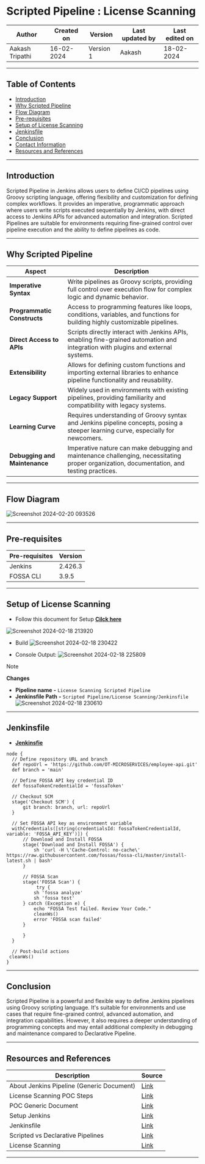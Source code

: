 # Scripted Pipeline : License Scanning



|   Author        |  Created on   |  Version   | Last updated by  | Last edited on |
| --------------- | --------------| -----------|----------------- | -------------- |
| Aakash Tripathi |  16-02-2024  |  Version 1 | Aakash  | 18-02-2024    |

***
## Table of Contents
+ [Introduction](#Introduction)
+ [Why Scripted Pipeline](#Why-Scripted-Pipeline)
+ [Flow Diagram](#Flow-Diagram)
+ [Pre-requisites](#Pre-requisites)
+ [Setup of License Scanning](#Setup-of-License-Scanning)
+ [Jenkinsfile](#Jenkinsfile)
+ [Conclusion](#Conclusion)
+ [Contact Information](#Contact-Information)
+ [Resources and References](#Resources-and-References)
  
***
## Introduction

Scripted Pipeline in Jenkins allows users to define CI/CD pipelines using Groovy scripting language, offering flexibility and customization for defining complex workflows. It provides an imperative, programmatic approach where users write scripts executed sequentially by Jenkins, with direct access to Jenkins APIs for advanced automation and integration. Scripted Pipelines are suitable for environments requiring fine-grained control over pipeline execution and the ability to define pipelines as code.

***
## Why Scripted Pipeline
| Aspect                    | Description                                                                                                                                                       |
|---------------------------|-------------------------------------------------------------------------------------------------------------------------------------------------------------------|
| **Imperative Syntax**        | Write pipelines as Groovy scripts, providing full control over execution flow for complex logic and dynamic behavior.                                           |
| **Programmatic Constructs**  | Access to programming features like loops, conditions, variables, and functions for building highly customizable pipelines.                                       |
| **Direct Access to APIs**    | Scripts directly interact with Jenkins APIs, enabling fine-grained automation and integration with plugins and external systems.                                 |
| **Extensibility**            | Allows for defining custom functions and importing external libraries to enhance pipeline functionality and reusability.                                          |
| **Legacy Support**           | Widely used in environments with existing pipelines, providing familiarity and compatibility with legacy systems.                                               |
| **Learning Curve**           | Requires understanding of Groovy syntax and Jenkins pipeline concepts, posing a steeper learning curve, especially for newcomers.                                |
| **Debugging and Maintenance** | Imperative nature can make debugging and maintenance challenging, necessitating proper organization, documentation, and testing practices. |   

***
## Flow Diagram  
![Screenshot 2024-02-20 093526](https://github.com/avengers-p7/Documentation/assets/156056344/4862ba8f-dddb-435c-a6f6-4146ab2600ea)





***
## Pre-requisites
| **Pre-requisites** | **Version** |
| ------------------ | ----------- |
| Jenkins | 2.426.3 | 
| FOSSA CLI | 3.9.5 |

***
## Setup of License Scanning
* Follow this document for Setup [**Cilck here**](https://github.com/avengers-p7/Documentation/blob/main/Application_CI/Implementation/GenericDoc/pipelinePOC.md)

![Screenshot 2024-02-18 213920](https://github.com/avengers-p7/Documentation/assets/156056344/95d8501d-c3ee-4046-a0f2-6e37b25a32aa)

* Build
![Screenshot 2024-02-18 230422](https://github.com/avengers-p7/Documentation/assets/156056344/c1f257f7-7c72-460e-b04b-0bdbfd2c137b)


* Console Output:
![Screenshot 2024-02-18 225809](https://github.com/avengers-p7/Documentation/assets/156056344/0422f193-3df8-4eb2-bd23-6986cf1bd1c5)



> [!NOTE]
> **Changes**
> *  **Pipeline name**       **-**  `License Scanning Scripted Pipeline`
> *  **Jenkinsfile Path**    **-**  `Scripted Pipeline/License Scanning/Jenkinsfile`  
![Screenshot 2024-02-18 230610](https://github.com/avengers-p7/Documentation/assets/156056344/24938ba3-af85-4f47-b897-ccc58a54b5f2)

***


## Jenkinsfile
  * [**Jenkinsfie**](https://github.com/CodeOps-Hub/Jenkinsfile/blob/main/Scripted%20Pipeline/Credential%20Scanning/Jenkinsfile)
  ```shell 
node {
    // Define repository URL and branch
    def repoUrl = 'https://github.com/OT-MICROSERVICES/employee-api.git'
    def branch = 'main'

    // Define FOSSA API key credential ID
    def fossaTokenCredentialId = 'fossaToken'

    // Checkout SCM
    stage('Checkout SCM') {
        git branch: branch, url: repoUrl
    }

    // Set FOSSA API key as environment variable
    withCredentials([string(credentialsId: fossaTokenCredentialId, variable: 'FOSSA_API_KEY')]) {
        // Download and Install FOSSA
        stage('Download and Install FOSSA') {
            sh 'curl -H \'Cache-Control: no-cache\' https://raw.githubusercontent.com/fossas/fossa-cli/master/install-latest.sh | bash'
        }

        // FOSSA Scan
        stage('FOSSA Scan') {
             try {
            sh 'fossa analyze'
            sh 'fossa test'
        } catch (Exception e) {
            echo "FOSSA Test failed. Review Your Code."
            cleanWs()
            error 'FOSSA scan failed'
        }
            
        }
    }

    // Post-build actions
   cleanWs()
}
```
***
## Conclusion

Scripted Pipeline is a powerful and flexible way to define Jenkins pipelines using Groovy scripting language. It's suitable for environments and use cases that require fine-grained control, advanced automation, and integration capabilities. However, it also requires a deeper understanding of programming concepts and may entail additional complexity in debugging and maintenance compared to Declarative Pipeline.

***
## Resources and References
|  **Description** |   **Source** |
| ---------------- | ------------ |
| About Jenkins Pipeline (Generic Document) | [Link](https://github.com/avengers-p7/Documentation/blob/main/Application_CI/Implementation/GenericDoc/jenkinsPipeline.md  ) |
| License Scanning POC Steps | [Link](https://github.com/avengers-p7/Documentation/blob/main/Application_CI/Design/02-%20Generic%20CI%20operation/License%20Scanning/License%20Scanning%20via%20FOSSA%20POC.md) |
| POC Generic Document | [Link](https://github.com/avengers-p7/Documentation/blob/main/Application_CI/Implementation/GenericDoc/pipelinePOC.md) |
| Setup Jenkins | [Link](https://github.com/avengers-p7/Documentation/blob/main/Application_CI/Implementation/GolangCI/Bug%20Analysis/Declarative%20Pipeline/Readme.md#Setup) |
| Jenkinsfile | [Link](https://github.com/avengers-p7/Jenkinsfile/blob/main/Declarative%20Pipeline/Python/Dependency_Scanning/Jenkinsfile) |
| Scripted vs Declarative Pipelines | [Link](https://www.baeldung.com/ops/jenkins-scripted-vs-declarative-pipelines) |
| License Scanning| [Link](https://github.com/avengers-p7/Documentation/blob/main/Application_CI/Design/02-%20Generic%20CI%20operation/License%20Scanning/README.md) |

***



